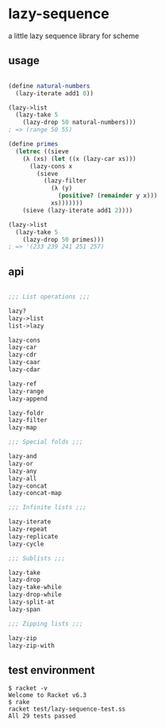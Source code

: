 
# lazy-sequence

a little lazy sequence library for scheme

## usage

```scheme

(define natural-numbers
  (lazy-iterate add1 0))

(lazy->list
  (lazy-take 5
    (lazy-drop 50 natural-numbers)))
; => (range 50 55)

(define primes
  (letrec ((sieve
    (λ (xs) (let ((x (lazy-car xs)))
      (lazy-cons x
        (sieve
          (lazy-filter
            (λ (y)
              (positive? (remainder y x)))
            xs)))))))
    (sieve (lazy-iterate add1 2))))

(lazy->list
  (lazy-take 5
    (lazy-drop 50 primes)))
; => '(233 239 241 251 257)

```

## api

```scheme

;;; List operations ;;;

lazy?
lazy->list
list->lazy

lazy-cons
lazy-car
lazy-cdr
lazy-caar
lazy-cdar

lazy-ref
lazy-range
lazy-append

lazy-foldr
lazy-filter
lazy-map

;;; Special folds ;;;

lazy-and
lazy-or
lazy-any
lazy-all
lazy-concat
lazy-concat-map

;;; Infinite lists ;;;

lazy-iterate
lazy-repeat
lazy-replicate
lazy-cycle

;;; Sublists ;;;

lazy-take
lazy-drop
lazy-take-while
lazy-drop-while
lazy-split-at
lazy-span

;;; Zipping lists ;;;

lazy-zip
lazy-zip-with

```

## test environment

    $ racket -v
    Welcome to Racket v6.3
    $ rake
    racket test/lazy-sequence-test.ss
    All 29 tests passed
